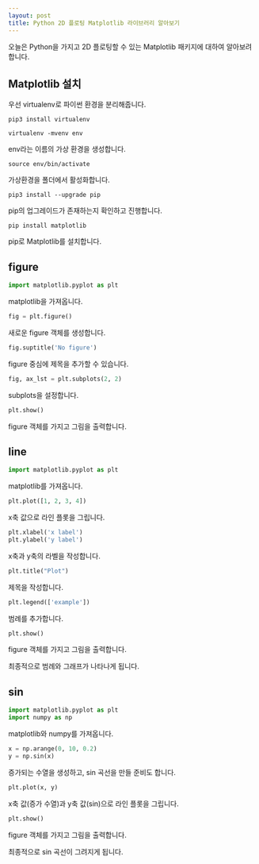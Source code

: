 ```yaml
---
layout: post
title: Python 2D 플로팅 Matplotlib 라이브러리 알아보기
---
```


오늘은 Python을 가지고 2D 플로팅할 수 있는 Matplotlib 패키지에 대하여 알아보려 합니다.

## Matplotlib 설치

우선 virtualenv로 파이썬 환경을 분리해줍니다.

```
pip3 install virtualenv
```

```
virtualenv -mvenv env
```

env라는 이름의 가상 환경을 생성합니다.

```
source env/bin/activate
```

가상환경을 폴더에서 활성화합니다.

```
pip3 install --upgrade pip
```

pip의 업그레이드가 존재하는지 확인하고 진행합니다.

```
pip install matplotlib
```

pip로 Matplotlib를 설치합니다.

## figure

```python
import matplotlib.pyplot as plt
```

matplotlib을 가져옵니다.

```python
fig = plt.figure()
```

새로운 figure 객체를 생성합니다.

```python
fig.suptitle('No figure')
```

figure 중심에 제목을 추가할 수 있습니다.

```python
fig, ax_lst = plt.subplots(2, 2)
```

subplots을 설정합니다.

```python
plt.show()
```

figure 객체를 가지고 그림을 출력합니다.

## line

```python
import matplotlib.pyplot as plt
```

matplotlib를 가져옵니다.

```python
plt.plot([1, 2, 3, 4])
```

x축 값으로 라인 플롯을 그립니다.

```python
plt.xlabel('x label')
plt.ylabel('y label')
```

x축과 y축의 라벨을 작성합니다.

```python
plt.title("Plot")
```

제목을 작성합니다.

```python
plt.legend(['example'])
```

범례를 추가합니다.

```python
plt.show()
```

figure 객체를 가지고 그림을 출력합니다.

최종적으로 범례와 그래프가 나타나게 됩니다.

## sin

```python
import matplotlib.pyplot as plt
import numpy as np
```

matplotlib와 numpy를 가져옵니다.

```python
x = np.arange(0, 10, 0.2)
y = np.sin(x)
```

증가되는 수열을 생성하고, sin 곡선을 만들 준비도 합니다.

```python
plt.plot(x, y)
```

x축 값(증가 수열)과 y축 값(sin)으로 라인 플롯을 그립니다.

```python
plt.show()
```

figure 객체를 가지고 그림을 출력합니다.

최종적으로 sin 곡선이 그려지게 됩니다.
